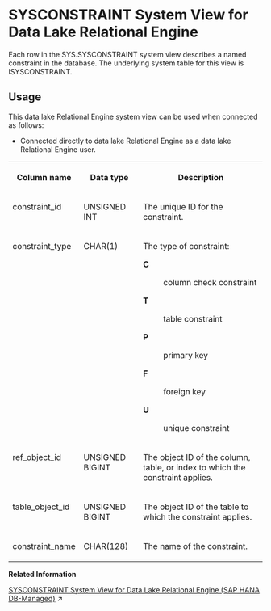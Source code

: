 <!-- loio3be757ac6c5f1014ace0e4235b05fb2d -->

# SYSCONSTRAINT System View for Data Lake Relational Engine

Each row in the SYS.SYSCONSTRAINT system view describes a named constraint in the database. The underlying system table for this view is ISYSCONSTRAINT.



<a name="loio3be757ac6c5f1014ace0e4235b05fb2d__section_bg3_c2q_b4b"/>

## Usage

This data lake Relational Engine system view can be used when connected as follows:

-   Connected directly to data lake Relational Engine as a data lake Relational Engine user.




<table>
<tr>
<th valign="top">

Column name

</th>
<th valign="top">

Data type

</th>
<th valign="top">

Description

</th>
</tr>
<tr>
<td valign="top">

constraint\_id

</td>
<td valign="top">

UNSIGNED INT

</td>
<td valign="top">

The unique ID for the constraint.

</td>
</tr>
<tr>
<td valign="top">

constraint\_type

</td>
<td valign="top">

CHAR\(1\)

</td>
<td valign="top">

The type of constraint:


<dl>
<dt><b>

C

</b></dt>
<dd>

column check constraint



</dd><dt><b>

T

</b></dt>
<dd>

table constraint



</dd><dt><b>

P

</b></dt>
<dd>

primary key



</dd><dt><b>

F

</b></dt>
<dd>

foreign key



</dd><dt><b>

U

</b></dt>
<dd>

unique constraint



</dd>
</dl>



</td>
</tr>
<tr>
<td valign="top">

ref\_object\_id

</td>
<td valign="top">

UNSIGNED BIGINT

</td>
<td valign="top">

The object ID of the column, table, or index to which the constraint applies.

</td>
</tr>
<tr>
<td valign="top">

table\_object\_id

</td>
<td valign="top">

UNSIGNED BIGINT

</td>
<td valign="top">

The object ID of the table to which the constraint applies.

</td>
</tr>
<tr>
<td valign="top">

constraint\_name

</td>
<td valign="top">

CHAR\(128\)

</td>
<td valign="top">

The name of the constraint.

</td>
</tr>
</table>

**Related Information**  


[SYSCONSTRAINT System View for Data Lake Relational Engine (SAP HANA DB-Managed)](https://help.sap.com/viewer/a898e08b84f21015969fa437e89860c8/2024_1_QRC/en-US/7f6192e6d8db4a6da37fb888e0afcd62.html "Each row in the SYS.SYSCONSTRAINT system view describes a named constraint in the database. The underlying system table for this view is ISYSCONSTRAINT.") :arrow_upper_right:

